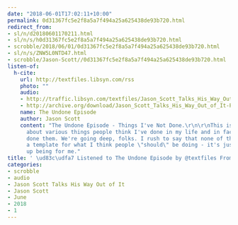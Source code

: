 ```yaml
---
date: "2018-06-01T17:02:11+10:00"
permalink: 0d31367fc5e2f8a5a7f494a25a625438de93b720.html
redirect_from:
- sl/n/d20180601170211.html
- sl/n/s/h0d31367fc5e2f8a5a7f494a25a625438de93b720.html
- scrobble/2018/06/01/0d31367fc5e2f8a5a7f494a25a625438de93b720.html
- sl/n/s/ZNW5L0NTD47.html
- scrobble/Jason-Scott//0d31367fc5e2f8a5a7f494a25a625438de93b720.html
listen-of:
  h-cite:
    url: http://textfiles.libsyn.com/rss
    photo: ""
    audio:
    - http://traffic.libsyn.com/textfiles/Jason_Scott_Talks_His_Way_Out_of_It_-_Episode_29.mp3?dest-id=574323
    - http://archive.org/download/Jason_Scott_Talks_His_Way_Out_of_It-Podcast-by-Jason_Scott/The_Undone_Episode.mp3
    name: The Undone Episode
    author: Jason Scott
    content: "The Undone Episode - Things I've Not Done.\r\n\r\nThis is an episode
      about various things people think I've done in my life and in fact I've never
      done them. We're going deep, folks. I rush to say that none of this serves as
      a template for what I think people \"should\" be doing - it's just how it wound
      up being for me."
title: ' \ud83c\udfa7 Listened to The Undone Episode by @textfiles From #JasonScottTalksHisWayOutofIt'
categories:
- scrobble
- audio
- Jason Scott Talks His Way Out of It
- Jason Scott
- June
- 2018
- 1
---
```

